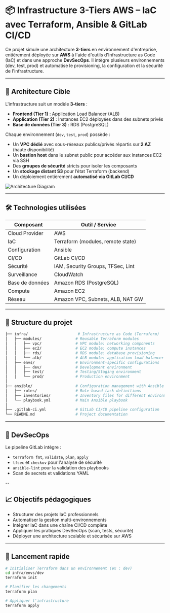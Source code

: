 # 📦 Infrastructure 3-Tiers AWS – IaC avec Terraform, Ansible & GitLab CI/CD

Ce projet simule une architecture **3-tiers** en environnement d'entreprise, entièrement déployée sur **AWS** à l'aide d'outils d'Infrastructure as Code (IaC) et dans une approche **DevSecOps**. Il intègre plusieurs environnements (dev, test, prod) et automatise le provisioning, la configuration et la sécurité de l'infrastructure.

---

## 🧱 Architecture Cible

L'infrastructure suit un modèle **3-tiers** :

- **Frontend (Tier 1)** : Application Load Balancer (ALB)
- **Application (Tier 2)** : Instances EC2 déployées dans des subnets privés
- **Base de données (Tier 3)** : RDS (PostgreSQL)

Chaque environnement (`dev`, `test`, `prod`) possède :

- Un **VPC dédié** avec sous-réseaux publics/privés répartis sur **2 AZ** (haute disponibilité)
- Un **bastion host** dans le subnet public pour accéder aux instances EC2 via SSH
- Des **groupes de sécurité** stricts pour isoler les composants
- Un **stockage distant S3** pour l’état Terraform (backend)
- Un déploiement entièrement **automatisé via GitLab CI/CD**

![Architecture Diagram](./architecture.png) <!-- Mettre ici le schéma généré -->

---

## 🛠️ Technologies utilisées

| Composant        | Outil / Service                     |
|------------------|-------------------------------------|
| Cloud Provider   | AWS                                 |
| IaC              | Terraform (modules, remote state)   |
| Configuration    | Ansible                             |
| CI/CD            | GitLab CI/CD                        |
| Sécurité         | IAM, Security Groups, TFSec, Lint   |
| Surveillance     | CloudWatch                          |
| Base de données  | Amazon RDS (PostgreSQL)             |
| Compute          | Amazon EC2                          |
| Réseau           | Amazon VPC, Subnets, ALB, NAT GW    |

---

## 🚧 Structure du projet

```bash
├── infra/                      # Infrastructure as Code (Terraform)
│   ├── modules/               # Reusable Terraform modules
│   │   ├── vpc/               # VPC module: networking components
│   │   ├── ec2/               # EC2 module: compute instances
│   │   ├── rds/               # RDS module: database provisioning
│   │   └── alb/               # ALB module: application load balancer setup
│   ├── envs/                  # Environment-specific configurations
│   │   ├── dev/               # Development environment
│   │   ├── test/              # Testing/Staging environment
│   │   └── prod/              # Production environment
│
├── ansible/                   # Configuration management with Ansible
│   ├── roles/                 # Role-based task definitions
│   ├── inventories/           # Inventory files for different environments
│   └── playbook.yml           # Main Ansible playbook
│
├── .gitlab-ci.yml             # GitLab CI/CD pipeline configuration
└── README.md                  # Project documentation
```



---

## 🔐 DevSecOps

Le pipeline GitLab intègre :

- `terraform fmt`, `validate`, `plan`, `apply`
- `tfsec` et `checkov` pour l'analyse de sécurité
- `ansible-lint` pour la validation des playbooks
- Scan de secrets et validations YAML

--

## 📈 Objectifs pédagogiques

- Structurer des projets IaC professionnels
- Automatiser la gestion multi-environnements
- Intégrer IaC dans une chaîne CI/CD complète
- Appliquer les pratiques DevSecOps (scan, tests, sécurité)
- Déployer une architecture scalable et sécurisée sur AWS

---

## 🚀 Lancement rapide

```bash
# Initialiser Terraform dans un environnement (ex : dev)
cd infra/envs/dev
terraform init

# Planifier les changements
terraform plan

# Appliquer l'infrastructure
terraform apply


